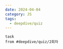 ```yaml
---
date: 2024-04-04
category: JS
tags:
  - deepdive/quiz
---
```


```dataview
task
from #deepdive/quiz/2회차 
```